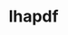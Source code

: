 ---
title: "lhapdf"
layout: cache
categories: [package, develop-2025-07-13]
meta: {"compilers": ["gcc@11.4.0"], "num_specs": 1, "num_specs_by_stack": {"hep": 1, "root": 1}, "oss": ["ubuntu22.04"], "platforms": ["linux"], "stacks": ["hep", "root"], "targets": ["x86_64_v3"], "versions": ["6.5.5"]}
spec_details: [{"compiler": "gcc@11.4.0", "hash": "ibuyjsskvft2apcc3tbwgzvvbne52r33", "os": "ubuntu22.04", "platform": "linux", "size": "-", "stacks": ["hep", "root"], "target": "x86_64_v3", "variants": ["build_system=autotools", "+python"], "versions": ["6.5.5"]}]
---